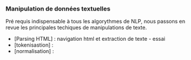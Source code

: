 ### Manipulation de données textuelles
Pré requis indispensable à tous les algorythmes de NLP, nous passons en revue les principales techiques de manipulations de texte.

- [Parsing HTML] : navigation html et extraction de texte
      - essai
- [tokenisastion] : 
- [normalisation] :
